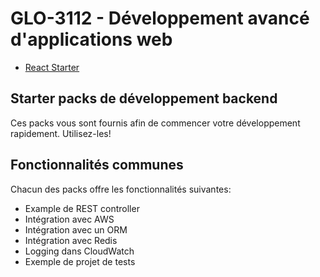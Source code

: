 # GLO-3112 - Développement avancé d'applications web

* [React Starter](https://github.com/GLO3112/backend-starter-packs/blob/master/java-starter/README.md)

## Starter packs de développement backend

Ces packs vous sont fournis afin de commencer votre développement rapidement. Utilisez-les!

## Fonctionnalités communes

Chacun des packs offre les fonctionnalités suivantes:
* Example de REST controller
* Intégration avec AWS
* Intégration avec un ORM
* Intégration avec Redis
* Logging dans CloudWatch
* Exemple de projet de tests
